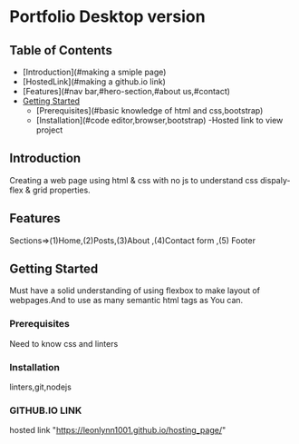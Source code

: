 # Portfolio Desktop version

## Table of Contents
- [Introduction](#making a smiple page)
- [HostedLink](#making a github.io link)
- [Features](#nav bar,#hero-section,#about us,#contact)
- [Getting Started](#getting-started)
  - [Prerequisites](#basic knowledge of html and css,bootstrap)
  - [Installation](#code editor,browser,bootstrap)
-Hosted link to view project

## Introduction
Creating a web page using html & css with no js to understand css dispaly-flex & grid properties.


## Features
Sections=>(1)Home,(2)Posts,(3)About ,(4)Contact form ,(5) Footer

## Getting Started

Must have a solid understanding of using flexbox to make layout of webpages.And to use as many semantic html tags as You can.

### Prerequisites
Need to know css and linters

### Installation
linters,git,nodejs

### GITHUB.IO LINK
hosted link "https://leonlynn1001.github.io/hosting_page/"


